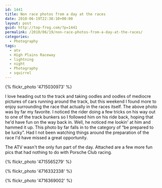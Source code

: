```yaml
---
id: 1441
title: Non race photos from a day at the races
date: 2010-06-19T22:38:10+00:00
layout: post
guid: http://top-frog.com/?p=1441
permalink: /2010/06/19/non-race-photos-from-a-day-at-the-races/
categories:
  - Photography
tags:
  - atv
  - High Plains Raceway
  - lightning
  - night
  - Photography
  - squirrel
---
```

{% flickr_photo '4715030973' %}

I love heading out to the track and taking oodles and oodles of mediocre pictures of cars running around the track, but this weekend I found more to enjoy surrounding the race that actually in the races itself. The above photo was by far my favorite. I noticed the rider doing a few tricks on his way out to one of the track bunkers so I followed him on his ride back, hoping that he'd have fun on the way back in. Well, he noticed me lookin' at him and hammed it up. This photo by far falls in to the category of &#8220;be prepared to be lucky&#8221;. Had I not been watching things around the preparation of the race I'd have missed a great opportunity.

The ATV wasn't the only fun part of the day. Attached are a few more fun pics that had nothing to do with Porsche Club racing.

{% flickr_photo '4715565279' %}

{% flickr_photo '4716332338' %}

{% flickr_photo '4716369002' %}
